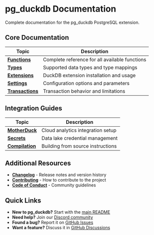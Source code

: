 # pg_duckdb Documentation

Complete documentation for the pg_duckdb PostgreSQL extension.

## Core Documentation

| Topic | Description |
|-------|-------------|
| [**Functions**](functions.md) | Complete reference for all available functions |
| [**Types**](types.md) | Supported data types and type mappings |
| [**Extensions**](extensions.md) | DuckDB extension installation and usage |
| [**Settings**](settings.md) | Configuration options and parameters |
| [**Transactions**](transactions.md) | Transaction behavior and limitations |

## Integration Guides

| Topic | Description |
|-------|-------------|
| [**MotherDuck**](motherduck.md) | Cloud analytics integration setup |
| [**Secrets**](secrets.md) | Data lake credential management |
| [**Compilation**](compilation.md) | Building from source instructions |

## Additional Resources

- [**Changelog**](../CHANGELOG.md) - Release notes and version history
- [**Contributing**](../CONTRIBUTING.md) - How to contribute to the project
- [**Code of Conduct**](../CODE_OF_CONDUCT.md) - Community guidelines

## Quick Links

- **New to pg_duckdb?** Start with the [main README](../README.md)
- **Need help?** Join our [Discord community](https://discord.com/channels/909674491309850675/1289177578237857802)
- **Found a bug?** Report it on [GitHub Issues](https://github.com/duckdb/pg_duckdb/issues)
- **Want a feature?** Discuss it in [GitHub Discussions](https://github.com/duckdb/pg_duckdb/discussions)
